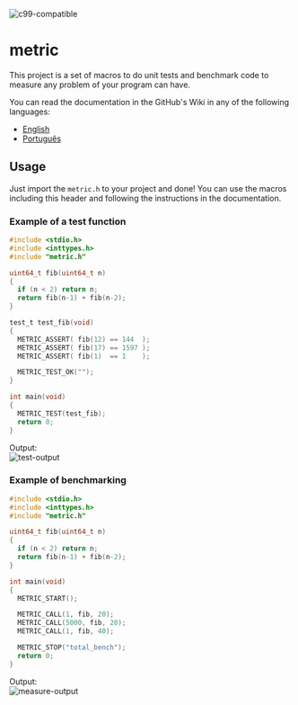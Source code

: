 ![c99-compatible](https://img.shields.io/static/v1?logo=c&logoColor=lightgrey&color=green&label=99&message=compatible)

# metric
This project is a set of macros to do unit tests and benchmark code to measure any problem of your program can have.

You can read the documentation in the GitHub's Wiki in any of the following languages:
* [English](https://github.com/Silva97/metric/wiki/English-home)
* [Português](https://github.com/Silva97/metric/wiki/Portuguese-home)

## Usage
Just import the `metric.h` to your project and done! You can use the macros including this header and following
the instructions in the documentation.

### Example of a test function
```c
#include <stdio.h>
#include <inttypes.h>
#include "metric.h"

uint64_t fib(uint64_t n)
{
  if (n < 2) return n;
  return fib(n-1) + fib(n-2);
}

test_t test_fib(void)
{
  METRIC_ASSERT( fib(12) == 144  );
  METRIC_ASSERT( fib(17) == 1597 );
  METRIC_ASSERT( fib(1)  == 1    );

  METRIC_TEST_OK("");
}

int main(void)
{
  METRIC_TEST(test_fib);
  return 0;
}
```

Output:  
![test-output](https://i.imgur.com/yXZ4riX.png)

### Example of benchmarking
```c
#include <stdio.h>
#include <inttypes.h>
#include "metric.h"

uint64_t fib(uint64_t n)
{
  if (n < 2) return n;
  return fib(n-1) + fib(n-2);
}

int main(void)
{
  METRIC_START();

  METRIC_CALL(1, fib, 20);
  METRIC_CALL(5000, fib, 20);
  METRIC_CALL(1, fib, 40);

  METRIC_STOP("total_bench");
  return 0;
}
```

Output:  
![measure-output](https://i.imgur.com/e0D3AXx.png)
